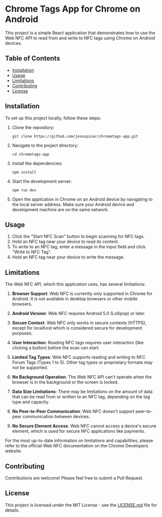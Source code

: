 # Chrome Tags App for Chrome on Android

This project is a simple React application that demonstrates how to use the Web NFC API to read from and write to NFC tags using Chrome on Android devices.

## Table of Contents

- [Installation](#installation)
- [Usage](#usage)
- [Limitations](#limitations)
- [Contributing](#contributing)
- [License](#license)

## Installation

To set up this project locally, follow these steps:

1. Clone the repository:
   ```
   git clone https://github.com/jesuspinar/chrometags-app.git
   ```

2. Navigate to the project directory:
   ```
   cd chrometags-app
   ```

3. Install the dependencies:
   ```
   npm install
   ```

4. Start the development server:
   ```
   npm run dev
   ```

5. Open the application in Chrome on an Android device by navigating to the local server address. Make sure your Android device and development machine are on the same network.

## Usage

1. Click the "Start NFC Scan" button to begin scanning for NFC tags.
2. Hold an NFC tag near your device to read its content.
3. To write to an NFC tag, enter a message in the input field and click "Write to NFC Tag".
4. Hold an NFC tag near your device to write the message.

## Limitations

The Web NFC API, which this application uses, has several limitations:

1. **Browser Support**: Web NFC is currently only supported in Chrome for Android. It is not available in desktop browsers or other mobile browsers.

2. **Android Version**: Web NFC requires Android 5.0 (Lollipop) or later.

3. **Secure Context**: Web NFC only works in secure contexts (HTTPS), except for localhost which is considered secure for development purposes.

4. **User Interaction**: Reading NFC tags requires user interaction (like clicking a button) before the scan can start.

5. **Limited Tag Types**: Web NFC supports reading and writing to NFC Forum Tags (Types 1 to 5). Other tag types or proprietary formats may not be supported.

6. **No Background Operation**: The Web NFC API can't operate when the browser is in the background or the screen is locked.

7. **Data Size Limitations**: There may be limitations on the amount of data that can be read from or written to an NFC tag, depending on the tag type and capacity.

8. **No Peer-to-Peer Communication**: Web NFC doesn't support peer-to-peer communication between devices.

9. **No Secure Element Access**: Web NFC cannot access a device's secure element, which is used for secure NFC applications like payments.

For the most up-to-date information on limitations and capabilities, please refer to the official Web NFC documentation on the Chrome Developers website.

## Contributing

Contributions are welcome! Please feel free to submit a Pull Request.

## License

This project is licensed under the MIT License - see the [LICENSE.md](LICENSE.md) file for details.
